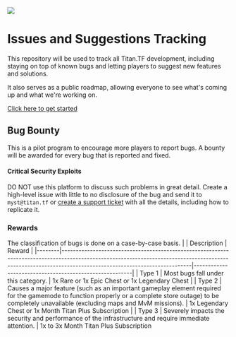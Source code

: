 ![](https://github.com/TitanTF/TitanTF/blob/main/banner.png)

# Issues and Suggestions Tracking
This repository will be used to track all Titan.TF development, including staying on top of known bugs and letting players to suggest new features and solutions.

It also serves as a public roadmap, allowing everyone to see what's coming up and what we're working on.

[Click here to get started](https://github.com/TitanTF/Bug-Bounty/issues/new/choose)

## Bug Bounty
This is a pilot program to encourage more players to report bugs. A bounty will be awarded for every bug that is reported and fixed.

#### Critical Security Exploits
DO NOT use this platform to discuss such problems in great detail. Create a high-level issue with little to no disclosure of the bug and send it to `myst@titan.tf` or [create a support ticket](https://titan.tf/support) with all the details, including how to replicate it.


### Rewards
The classification of bugs is done on a case-by-case basis.
|        | Description                                                                                                                                                                                              | Reward                                                 |
|--------|----------------------------------------------------------------------------------------------------------------------------------------------------------------------------------------------------------|--------------------------------------------------------|
| Type 1 | Most bugs fall under this category.                                                                                                                                                                      | 1x Rare or 1x Epic Chest or 1x Legendary Chest                    |
| Type 2 | Causes a major feature (such as an important gameplay element required for the gamemode to function properly or a complete store outage) to be completely unavailable (excluding maps and MvM missions). | 1x Legendary Chest or 1x Month Titan Plus Subscription |
| Type 3 | Severely impacts the security and performance of the infrastructure and require immediate attention.                                                                                                     | 1x to 3x Month Titan Plus Subscription                 
